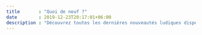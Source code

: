 ```yaml
---
title       : "Quoi de neuf ?"
date        : 2019-12-23T20:17:01+06:00
description : "Découvrez toutes les dernières nouveautés ludiques disponnibles à la boutique et dans le bar à jeux, nos futurs événements, ainsi que l'actualité d'Au Beau Jeu !"
---
```

